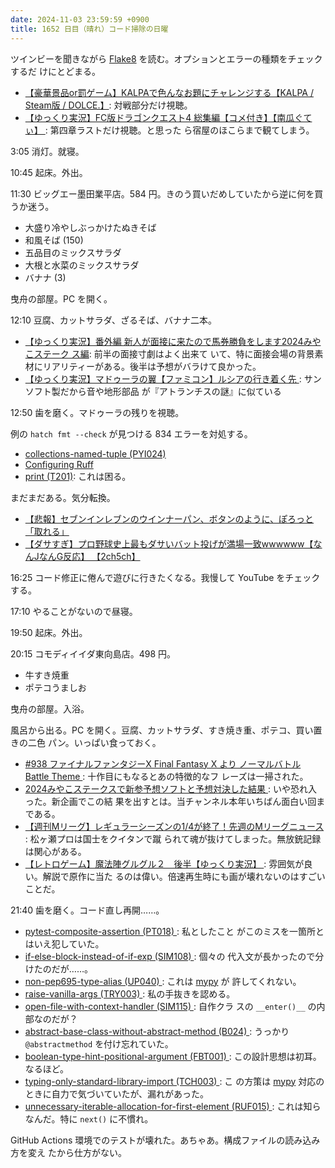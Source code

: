 ```yaml
---
date: 2024-11-03 23:59:59 +0900
title: 1652 日目（晴れ）コード掃除の日曜
---
```


ツインビーを聞きながら [Flake8] を読む。オプションとエラーの種類をチェックするだ
けにとどまる。

* [【豪華景品or罰ゲーム】KALPAで色んなお題にチャレンジする【KALPA / Steam版 /
  DOLCE.】](https://www.youtube.com/watch?v=-yh0): 対戦部分だけ視聴。
* [【ゆっくり実況】FC版ドラゴンクエスト4 総集編【コメ付き】【南瓜ぐてぃ】
  ](https://www.youtube.com/watch?v=H7_ezyCfBDk): 第四章ラストだけ視聴。と思った
  ら宿屋のほこらまで観てしまう。

3:05 消灯。就寝。

10:45 起床。外出。

11:30 ビッグエー墨田業平店。584 円。きのう買いだめしていたから逆に何を買うか迷う。

* 大盛り冷やしぶっかけたぬきそば
* 和風そば (150)
* 五品目のミックスサラダ
* 大根と水菜のミックスサラダ
* バナナ (3)

曳舟の部屋。PC を開く。

12:10 豆腐、カットサラダ、ざるそば、バナナ二本。

* [【ゆっくり実況】番外編 新人が面接に来たので馬券勝負をします2024みやこステーク
  ス編](https://www.youtube.com/watch?v=wJCwYeR7zfY): 前半の面接寸劇はよく出来て
  いて、特に面接会場の背景素材にリアリティーがある。後半は予想がバラけて良かった。
* [【ゆっくり実況】マドゥーラの翼【ファミコン】ルシアの行き着く先
  ](https://www.youtube.com/watch?v=B_TOande36g): サンソフト製だから音や地形部品
  が『アトランチスの謎』に似ている

12:50 歯を磨く。マドゥーラの残りを視聴。

例の `hatch fmt --check` が見つける 834 エラーを対処する。

* [collections-named-tuple (PYI024)](https://docs.astral.sh/ruff/rules/collections-named-tuple/)
* [Configuring Ruff](https://docs.astral.sh/ruff/configuration/)
* [print (T201)](https://docs.astral.sh/ruff/rules/print/): これは困る。

まだまだある。気分転換。

* [【悲報】セブンインレブンのウインナーパン、ボタンのように、ぽろっと「取れる」
  ](https://www.youtube.com/watch?v=s4G7OruKmtU)
* [【ダサすぎ】プロ野球史上最もダサいバット投げが満場一致wwwwww【なんJなんG反応】
  【2ch5ch】](https://www.youtube.com/watch?v=mNO1a3yDKho)

16:25 コード修正に倦んで遊びに行きたくなる。我慢して YouTube をチェックする。

17:10 やることがないので昼寝。

19:50 起床。外出。

20:15 コモディイイダ東向島店。498 円。

* 牛すき焼重
* ポテコうましお

曳舟の部屋。入浴。

風呂から出る。PC を開く。豆腐、カットサラダ、すき焼き重、ポテコ、買い置きの二色
パン。いっぱい食っておく。

* [#938 ファイナルファンタジーX Final Fantasy X より ノーマルバトル Battle Theme
  ](https://www.youtube.com/watch?v=2MrDH7BiRC0): 十作目にもなるとあの特徴的なフ
  レーズは一掃された。
* [2024みやこステークスで新参予想ソフトと予想対決した結果
  ](https://www.youtube.com/watch?v=iuR7gQo1Gmg): いや恐れ入った。新企画でこの結
  果を出すとは。当チャンネル本年いちばん面白い回まである。
* [【週刊Mリーグ】レギュラーシーズンの1/4が終了！先週のMリーグニュース
  ](https://www.youtube.com/watch?v=lngUVjVVZ0M): 松ヶ瀬プロは国士をクイタンで蹴
  られて魂が抜けてしまった。無放銃記録は関心がある。
* [【レトロゲーム】魔法陣グルグル２　後半【ゆっくり実況】
  ](https://www.youtube.com/watch?v=sAqN_uN9syQ): 雰囲気が良い。解説で原作に当た
  るのは偉い。倍速再生時にも画が壊れないのはすごいことだ。

21:40 歯を磨く。コード直し再開……。

* [pytest-composite-assertion (PT018)
  ](https://docs.astral.sh/ruff/rules/pytest-composite-assertion/): 私としたこと
  がこのミスを一箇所とはいえ犯していた。
* [if-else-block-instead-of-if-exp (SIM108)
  ](https://docs.astral.sh/ruff/rules/if-else-block-instead-of-if-exp/): 個々の
  代入文が長かったので分けたのだが……。
* [non-pep695-type-alias (UP040)
  ](https://docs.astral.sh/ruff/rules/non-pep695-type-alias/): これは [mypy] が
  許してくれない。
* [raise-vanilla-args (TRY003)
  ](https://docs.astral.sh/ruff/rules/raise-vanilla-args/): 私の手抜きを認める。
* [open-file-with-context-handler (SIM115)
  ](https://docs.astral.sh/ruff/rules/open-file-with-context-handler/): 自作クラ
  スの `__enter()__` の内部なのだが？
* [abstract-base-class-without-abstract-method (B024)
  ](https://docs.astral.sh/ruff/rules/abstract-base-class-without-abstract-method/):
  うっかり `@abstractmethod` を付け忘れていた。
* [boolean-type-hint-positional-argument (FBT001)
  ](https://docs.astral.sh/ruff/rules/boolean-type-hint-positional-argument/):
  この設計思想は初耳。なるほど。
* [typing-only-standard-library-import (TCH003)
  ](https://docs.astral.sh/ruff/rules/typing-only-standard-library-import/): こ
  の方策は [mypy] 対応のときに自力で気づいていたが、漏れがあった。
* [unnecessary-iterable-allocation-for-first-element (RUF015)
  ](https://docs.astral.sh/ruff/rules/unnecessary-iterable-allocation-for-first-element/):
  これは知らなんだ。特に `next()` に不慣れ。

GitHub Actions 環境でのテストが壊れた。あちゃあ。構成ファイルの読み込み方を変え
たから仕方がない。

[Flake8]: <https://flake8.pycqa.org/en/stable/>
[mypy]: <https://mypy.readthedocs.io/en/stable/>
